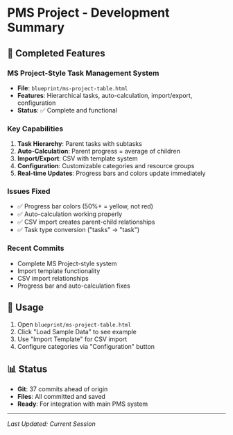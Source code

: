 # PMS Project - Development Summary

## 🎯 Completed Features

### MS Project-Style Task Management System
- **File**: `blueprint/ms-project-table.html`
- **Features**: Hierarchical tasks, auto-calculation, import/export, configuration
- **Status**: ✅ Complete and functional

### Key Capabilities
1. **Task Hierarchy**: Parent tasks with subtasks
2. **Auto-Calculation**: Parent progress = average of children
3. **Import/Export**: CSV with template system
4. **Configuration**: Customizable categories and resource groups
5. **Real-time Updates**: Progress bars and colors update immediately

### Issues Fixed
- ✅ Progress bar colors (50%+ = yellow, not red)
- ✅ Auto-calculation working properly
- ✅ CSV import creates parent-child relationships
- ✅ Task type conversion ("tasks" → "task")

### Recent Commits
- Complete MS Project-style system
- Import template functionality
- CSV import relationships
- Progress bar and auto-calculation fixes

## 🚀 Usage
1. Open `blueprint/ms-project-table.html`
2. Click "Load Sample Data" to see example
3. Use "Import Template" for CSV import
4. Configure categories via "Configuration" button

## 📊 Status
- **Git**: 37 commits ahead of origin
- **Files**: All committed and saved
- **Ready**: For integration with main PMS system

---
*Last Updated: Current Session*
